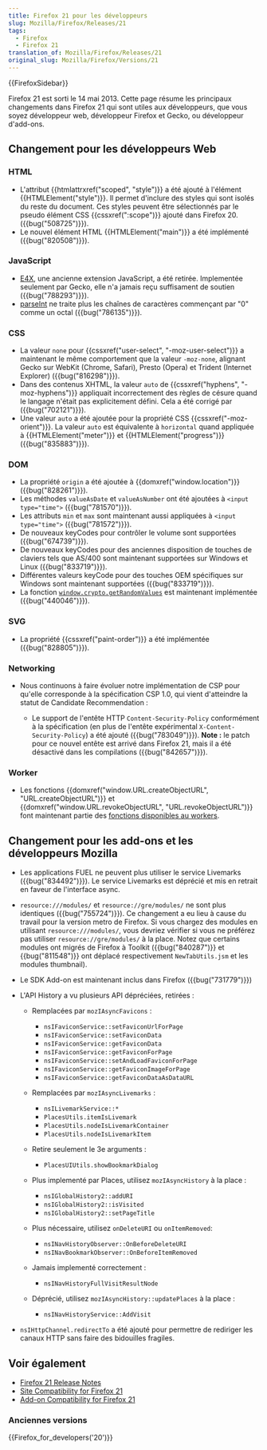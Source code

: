 ```yaml
---
title: Firefox 21 pour les développeurs
slug: Mozilla/Firefox/Releases/21
tags:
  - Firefox
  - Firefox 21
translation_of: Mozilla/Firefox/Releases/21
original_slug: Mozilla/Firefox/Versions/21
---
```

{{FirefoxSidebar}}

Firefox 21 est sorti le 14 mai 2013. Cette page résume les principaux changements dans Firefox 21 qui sont utiles aux développeurs, que vous soyez développeur web, développeur Firefox et Gecko, ou développeur d'add-ons.

## Changement pour les développeurs Web

### HTML

- L'attribut {{htmlattrxref("scoped", "style")}} a été ajouté à l'élément {{HTMLElement("style")}}. Il permet d'inclure des styles qui sont isolés du reste du document. Ces styles peuvent être sélectionnés par le pseudo élément CSS {{cssxref(":scope")}} ajouté dans Firefox 20. ({{bug("508725")}}).
- Le nouvel élément HTML {{HTMLElement("main")}} a été implémenté ({{bug("820508")}}).

### JavaScript

- [E4X](/fr/docs/E4X), une ancienne extension JavaScript, a été retirée. Implementée seulement par Gecko, elle n'a jamais reçu suffisament de soutien ({{bug("788293")}}).
- [parseInt](/fr/docs/JavaScript/Reference/Global_Objects/parseInt) ne traite plus les chaînes de caractères commençant par "0" comme un octal ({{bug("786135")}}).

### CSS

- La valeur `none` pour {{cssxref("user-select", "-moz-user-select")}} a maintenant le même comportement que la valeur `-moz-none`, alignant Gecko sur WebKit (Chrome, Safari), Presto (Opera) et Trident (Internet Explorer) ({{bug("816298")}}).
- Dans des contenus XHTML, la valeur `auto` de {{cssxref("hyphens", "-moz-hyphens")}} appliquait incorrectement des règles de césure quand le langage n'était pas explicitement défini. Cela a été corrigé par ({{bug("702121")}}).
- Une valeur `auto` a été ajoutée pour la propriété CSS {{cssxref("-moz-orient")}}. La valeur `auto` est équivalente à `horizontal` quand appliquée à {{HTMLElement("meter")}} et {{HTMLElement("progress")}} ({{bug("835883")}}).

### DOM

- La propriété `origin` a été ajoutée à {{domxref("window.location")}} ({{bug("828261")}}).
- Les méthodes `valueAsDate` et `valueAsNumber` ont été ajoutées à `<input type="time">` ({{bug("781570")}}).
- Les attributs `min` et `max` sont maintenant aussi appliquées à `<input type="time">` ({{bug("781572")}}).
- De nouveaux keyCodes pour contrôler le volume sont supportées ({{bug("674739")}}).
- De nouveaux keyCodes pour des anciennes disposition de touches de claviers tels que AS/400 sont maintenant supportées sur Windows et Linux ({{bug("833719")}}).
- Différentes valeurs keyCode pour des touches OEM spécifiques sur Windows sont maintenant supportées ({{bug("833719")}}).
- La fonction [`window.crypto.getRandomValues`](/fr/docs/DOM/window.crypto.getRandomValues) est maintenant implémentée ({{bug("440046")}}).

### SVG

- La propriété {{cssxref("paint-order")}} a été implémentée ({{bug("828805")}}).

### Networking

- Nous continuons à faire évoluer notre implémentation de CSP pour qu'elle corresponde à la spécification CSP 1.0, qui vient d'atteindre la statut de Candidate Recommendation :

  - Le support de l'entête HTTP `Content-Security-Policy` conformément à la spécification (en plus de l'entête expérimental `X-Content-Security-Policy`) a été ajouté ({{bug("783049")}}). **Note :** le patch pour ce nouvel entête est arrivé dans Firefox 21, mais il a été désactivé dans les compilations ({{bug("842657")}}).

### Worker

- Les fonctions {{domxref("window.URL.createObjectURL", "URL.createObjectURL")}} et {{domxref("window.URL.revokeObjectURL", "URL.revokeObjectURL")}} font maintenant partie des [fonctions disponibles au workers](/fr/docs/Web/Guide/Needs_categorization/Functions_available_to_workers).

## Changement pour les add-ons et les développeurs Mozilla

- Les applications FUEL ne peuvent plus utiliser le service Livemarks ({{bug("834492")}}). Le service Livemarks est déprécié et mis en retrait en faveur de l'interface async.
- `resource:///modules/` et `resource://gre/modules/` ne sont plus identiques ({{bug("755724")}}). Ce changement a eu lieu à cause du travail pour la version metro de Firefox. Si vous chargez des modules en utilisant `resource:///modules/`, vous devriez vérifier si vous ne préférez pas utiliser `resource://gre/modules/` à la place. Notez que certains modules ont migrés de Firefox à Toolkit ({{bug("840287")}} et {{bug("811548")}} ont déplacé respectivement `NewTabUtils.jsm` et les modules thumbnail).
- Le SDK Add-on est maintenant inclus dans Firefox ({{bug("731779")}})
- L'API History a vu plusieurs API dépréciées, retirées :

  - Remplacées par `mozIAsyncFavicons` :

    - `nsIFaviconService::setFaviconUrlForPage`
    - `nsIFaviconService::setFaviconData`
    - `nsIFaviconService::getFaviconData`
    - `nsIFaviconService::getFaviconForPage`
    - `nsIFaviconService::setAndLoadFaviconForPage`
    - `nsIFaviconService::getFaviconImageForPage`
    - `nsIFaviconService::getFaviconDataAsDataURL`

  - Remplacées par `mozIAsyncLivemarks` :

    - `nsILivemarkService::*`
    - `PlacesUtils.itemIsLivemark`
    - `PlacesUtils.nodeIsLivemarkContainer`
    - `PlacesUtils.nodeIsLivemarkItem`

  - Retire seulement le 3e arguments :

    - `PlacesUIUtils.showBookmarkDialog`

  - Plus implementé par Places, utilisez `mozIAsyncHistory` à la place :

    - `nsIGlobalHistory2::addURI`
    - `nsIGlobalHistory2::isVisited`
    - `nsIGlobalHistory2::setPageTitle`

  - Plus nécessaire, utilisez `onDeleteURI` ou `onItemRemoved`:

    - `nsINavHistoryObserver::OnBeforeDeleteURI`
    - `nsINavBookmarkObserver::OnBeforeItemRemoved`

  - Jamais implementé correctement :

    - `nsINavHistoryFullVisitResultNode`

  - Déprécié, utilisez `mozIAsyncHistory::updatePlaces` à la place :

    - `nsINavHistoryService::AddVisit`

- `nsIHttpChannel.redirectTo` a été ajouté pour permettre de rediriger les canaux HTTP sans faire des bidouilles fragiles.

## Voir également

- [Firefox 21 Release Notes](http://www.mozilla.org/en-US/firefox/21.0/releasenotes/)
- [Site Compatibility for Firefox 21](/fr/docs/Site_Compatibility_for_Firefox_21)
- [Add-on Compatibility for Firefox 21](https://blog.mozilla.org/addons/2013/04/26/compatibility-for-firefox-21/)

### Anciennes versions

{{Firefox_for_developers('20')}}
